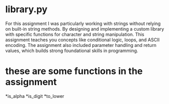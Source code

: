 # library.py

For this assignment I was particularly working with strings without relying on built-in string methods. By designing and implementing a custom library with specific functions for character and string manipulation. This assignment teaches you concepts like conditional logic, loops, and ASCII encoding. The assignment also included parameter handling and return values, which builds strong foundational skills in programming.



# these are some functions in the assignment 
*is_alpha 
*is_digit 
*to_lower 





